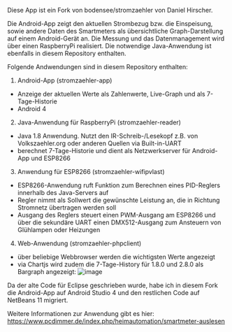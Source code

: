 Diese App ist ein Fork von bodensee/stromzaehler von Daniel Hirscher.

Die Android-App zeigt den aktuellen Strombezug bzw. die Einspeisung, sowie andere Daten des Smartmeters als übersichtliche Graph-Darstellung auf einem Android-Gerät an. Die Messung und das Datenmanagement wird über einen RaspberryPi realisiert. Die notwendige Java-Anwendung ist ebenfalls in diesem Repository enthalten.

Folgende Andwendungen sind in diesem Repository enthalten:
1. Android-App (stromzaehler-app)
  - Anzeige der aktuellen Werte als Zahlenwerte, Live-Graph und als 7-Tage-Historie
  - Android 4
2. Java-Anwendung für RaspberryPi (stromzaehler-reader)
  - Java 1.8 Anwendung. Nutzt den IR-Schreib-/Lesekopf z.B. von Volkszaehler.org oder anderen Quellen via Built-in-UART
  - berechnet 7-Tage-Historie und dient als Netzwerkserver für Android-App und ESP8266
3. Anwendung für ESP8266 (stromzaehler-wifipvlast)
  - ESP8266-Anwendung ruft Funktion zum Berechnen eines PID-Reglers innerhalb des Java-Servers auf
  - Regler nimmt als Sollwert die gewünschte Leistung an, die in Richtung Stromnetz übertragen werden soll
  - Ausgang des Reglers steuert einen PWM-Ausgang am ESP8266 und über die sekundäre UART einen DMX512-Ausgang zum Ansteuern von Glühlampen oder Heizungen
4. Web-Anwendung (stromzaehler-phpclient)
  - über beliebige Webbrowser werden die wichtigsten Werte angezeigt
  - via Chartjs wird zudem die 7-Tage-History für 1.8.0 und 2.8.0 als Bargraph angezeigt:
![image](https://user-images.githubusercontent.com/9845353/114463354-9e8fb900-9be4-11eb-96b6-07cbc800753c.png)


Da der alte Code für Eclipse geschrieben wurde, habe ich in diesem Fork die Android-App auf Android Studio 4 und den restlichen Code auf NetBeans 11 migriert.

Weitere Informationen zur Anwendung gibt es hier: https://www.pcdimmer.de/index.php/heimautomation/smartmeter-auslesen
